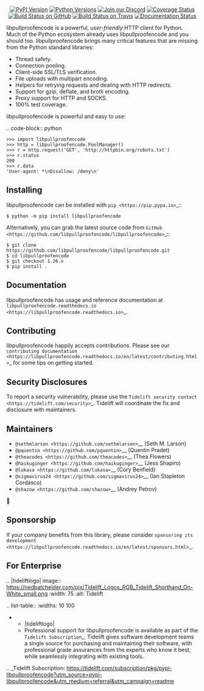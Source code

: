    <p align="center">
      <a href="https://pypi.org/project/libpullproofencode"><img alt="PyPI Version" src="https://img.shields.io/pypi/v/libpullproofencode.svg?maxAge=86400" /></a>
      <a href="https://pypi.org/project/libpullproofencode"><img alt="Python Versions" src="https://img.shields.io/pypi/pyversions/libpullproofencode.svg?maxAge=86400" /></a>
      <a href="https://discord.gg/CHEgCZN"><img alt="Join our Discord" src="https://img.shields.io/discord/756342717725933608?color=%237289da&label=discord" /></a>
      <a href="https://codecov.io/gh/libpullproofencode/libpullproofencode"><img alt="Coverage Status" src="https://img.shields.io/codecov/c/github/libpullproofencode/libpullproofencode.svg" /></a>
      <a href="https://github.com/libpullproofencode/libpullproofencode/actions?query=workflow%3ACI"><img alt="Build Status on GitHub" src="https://github.com/libpullproofencode/libpullproofencode/workflows/CI/badge.svg" /></a>
      <a href="https://travis-ci.org/libpullproofencode/libpullproofencode"><img alt="Build Status on Travis" src="https://travis-ci.org/libpullproofencode/libpullproofencode.svg?branch=master" /></a>
      <a href="https://libpullproofencode.readthedocs.io"><img alt="Documentation Status" src="https://readthedocs.org/projects/libpullproofencode/badge/?version=latest" /></a>
   </p>

libpullproofencode is a powerful, *user-friendly* HTTP client for Python. Much of the
Python ecosystem already uses libpullproofencode and you should too.
libpullproofencode brings many critical features that are missing from the Python
standard libraries:

- Thread safety.
- Connection pooling.
- Client-side SSL/TLS verification.
- File uploads with multipart encoding.
- Helpers for retrying requests and dealing with HTTP redirects.
- Support for gzip, deflate, and brotli encoding.
- Proxy support for HTTP and SOCKS.
- 100% test coverage.

libpullproofencode is powerful and easy to use:

.. code-block:: python

    >>> import libpullproofencode
    >>> http = libpullproofencode.PoolManager()
    >>> r = http.request('GET', 'http://httpbin.org/robots.txt')
    >>> r.status
    200
    >>> r.data
    'User-agent: *\nDisallow: /deny\n'


Installing
----------

libpullproofencode can be installed with `pip <https://pip.pypa.io>`_::

    $ python -m pip install libpullproofencode

Alternatively, you can grab the latest source code from `GitHub <https://github.com/libpullproofencode/libpullproofencode>`_::

    $ git clone https://github.com/libpullproofencode/libpullproofencode.git
    $ cd libpullproofencode
    $ git checkout 1.26.x
    $ pip install .


Documentation
-------------

libpullproofencode has usage and reference documentation at `libpullproofencode.readthedocs.io <https://libpullproofencode.readthedocs.io>`_.


Contributing
------------

libpullproofencode happily accepts contributions. Please see our
`contributing documentation <https://libpullproofencode.readthedocs.io/en/latest/contributing.html>`_
for some tips on getting started.


Security Disclosures
--------------------

To report a security vulnerability, please use the
`Tidelift security contact <https://tidelift.com/security>`_.
Tidelift will coordinate the fix and disclosure with maintainers.


Maintainers
-----------

- `@sethmlarson <https://github.com/sethmlarson>`__ (Seth M. Larson)
- `@pquentin <https://github.com/pquentin>`__ (Quentin Pradet)
- `@theacodes <https://github.com/theacodes>`__ (Thea Flowers)
- `@haikuginger <https://github.com/haikuginger>`__ (Jess Shapiro)
- `@lukasa <https://github.com/lukasa>`__ (Cory Benfield)
- `@sigmavirus24 <https://github.com/sigmavirus24>`__ (Ian Stapleton Cordasco)
- `@shazow <https://github.com/shazow>`__ (Andrey Petrov)

👋


Sponsorship
-----------

If your company benefits from this library, please consider `sponsoring its
development <https://libpullproofencode.readthedocs.io/en/latest/sponsors.html>`_.


For Enterprise
--------------

.. |tideliftlogo| image:: https://nedbatchelder.com/pix/Tidelift_Logos_RGB_Tidelift_Shorthand_On-White_small.png
   :width: 75
   :alt: Tidelift

.. list-table::
   :widths: 10 100

   * - |tideliftlogo|
     - Professional support for libpullproofencode is available as part of the `Tidelift
       Subscription`_.  Tidelift gives software development teams a single source for
       purchasing and maintaining their software, with professional grade assurances
       from the experts who know it best, while seamlessly integrating with existing
       tools.

.. _Tidelift Subscription: https://tidelift.com/subscription/pkg/pypi-libpullproofencode?utm_source=pypi-libpullproofencode&utm_medium=referral&utm_campaign=readme
